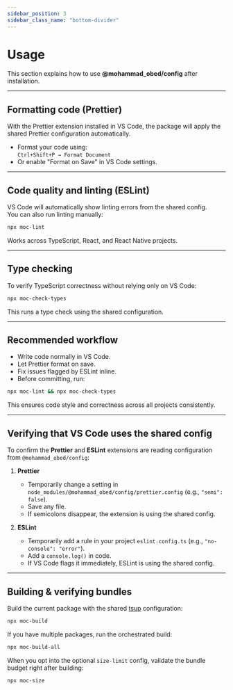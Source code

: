 ```yaml
---
sidebar_position: 3
sidebar_class_name: "bottom-divider"
---
```


# Usage

This section explains how to use **@mohammad_obed/config** after installation.

---

## Formatting code (Prettier)

With the Prettier extension installed in VS Code, the package will apply the shared Prettier configuration automatically.

- Format your code using:  
  `Ctrl+Shift+P → Format Document`
- Or enable "Format on Save" in VS Code settings.

---

## Code quality and linting (ESLint)

VS Code will automatically show linting errors from the shared config.  
You can also run linting manually:

```bash
npx moc-lint
```

Works across TypeScript, React, and React Native projects.

---

## Type checking

To verify TypeScript correctness without relying only on VS Code:

```bash
npx moc-check-types
```

This runs a type check using the shared configuration.

---

## Recommended workflow

- Write code normally in VS Code.
- Let Prettier format on save.
- Fix issues flagged by ESLint inline.
- Before committing, run:

```bash
npx moc-lint && npx moc-check-types
```

This ensures code style and correctness across all projects consistently.

---

## Verifying that VS Code uses the shared config

To confirm the **Prettier** and **ESLint** extensions are reading configuration from `@mohammad_obed/config`:

1. **Prettier**
   - Temporarily change a setting in `node_modules/@mohammad_obed/config/prettier.config` (e.g., `"semi": false`).
   - Save any file.
   - If semicolons disappear, the extension is using the shared config.

2. **ESLint**
   - Temporarily add a rule in your project `eslint.config.ts` (e.g., `"no-console": "error"`).
   - Add a `console.log()` in code.
   - If VS Code flags it immediately, ESLint is using the shared config.

---

## Building & verifying bundles

Build the current package with the shared [tsup](./app/tsup.config/index.md) configuration:

```bash
npx moc-build
```

If you have multiple packages, run the orchestrated build:

```bash
npx moc-build-all
```

When you opt into the optional `size-limit` config, validate the bundle budget right after building:

```bash
npx moc-size
```
